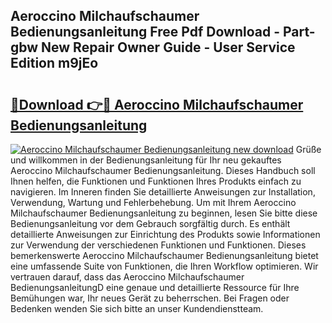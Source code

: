 ## Aeroccino Milchaufschaumer Bedienungsanleitung Free Pdf Download - Part-gbw New Repair Owner Guide - User Service Edition m9jEo

# <h2><a href="http://df1b16e.blite.top/?on=Aeroccino+Milchaufschaumer+Bedienungsanleitung">🔗Download 👉🔴 Aeroccino Milchaufschaumer Bedienungsanleitung</a></h2>

[![Aeroccino Milchaufschaumer Bedienungsanleitung new download](https://i.imgur.com/lujVjoI.png)](http://df1b16e.blite.top/?on=Aeroccino+Milchaufschaumer+Bedienungsanleitung)
Grüße und willkommen in der Bedienungsanleitung für Ihr neu gekauftes Aeroccino Milchaufschaumer Bedienungsanleitung. Dieses Handbuch soll Ihnen helfen, die Funktionen und Funktionen Ihres Produkts einfach zu navigieren. Im Inneren finden Sie detaillierte Anweisungen zur Installation, Verwendung, Wartung und Fehlerbehebung. Um mit Ihrem Aeroccino Milchaufschaumer Bedienungsanleitung zu beginnen, lesen Sie bitte diese Bedienungsanleitung vor dem Gebrauch sorgfältig durch. Es enthält detaillierte Anweisungen zur Einrichtung des Produkts sowie Informationen zur Verwendung der verschiedenen Funktionen und Funktionen. Dieses bemerkenswerte Aeroccino Milchaufschaumer Bedienungsanleitung bietet eine umfassende Suite von Funktionen, die Ihren Workflow optimieren. Wir vertrauen darauf, dass das Aeroccino Milchaufschaumer BedienungsanleitungD eine genaue und detaillierte Ressource für Ihre Bemühungen war, Ihr neues Gerät zu beherrschen. Bei Fragen oder Bedenken wenden Sie sich bitte an unser Kundendienstteam.
